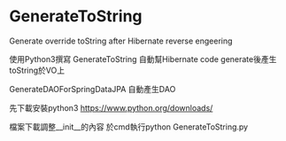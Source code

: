# GenerateToString
Generate override toString after Hibernate reverse engeering


使用Python3撰寫
GenerateToString 自動幫Hibernate code generate後產生toString於VO上

GenerateDAOForSpringDataJPA 自動產生DAO

先下載安裝python3
https://www.python.org/downloads/

檔案下載調整__init__的內容
於cmd執行python GenerateToString.py
